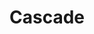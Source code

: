 ---
title: Cascade
tags: pieces
order: 1
image: cascade.webp
imageAlt: Cascade
description: Phytogram digitised prints on glossy photographic paper, unframed
dimensions: 16.5 x 23.4 inch
---